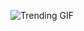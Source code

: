
<!-- GIF_SECTION -->
![Trending GIF](https://media1.giphy.com/media/v1.Y2lkPThiYjIxNzcyaHFwZm1kODV4aXpuMDRmOWltNGxhZDdjb25ncXpvdDVsYzU4OHR1MCZlcD12MV9naWZzX3NlYXJjaCZjdD1n/J2F2sOPmoTjYy57spN/giphy.gif)
<!-- END_GIF_SECTION -->
